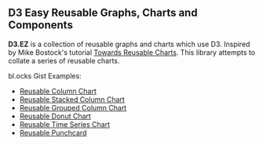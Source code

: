 ## D3 Easy Reusable Graphs, Charts and Components
**D3.EZ** is a collection of reusable graphs and charts which use D3. Inspired by Mike Bostock's tutorial [Towards Reusable Charts](http://bost.ocks.org/mike/chart/). This library attempts to collate a series of reusable charts.

bl.ocks Gist Examples:
* [Reusable Column Chart](http://bl.ocks.org/jamesleesaunders/8ba1fb5657d6bc7286be)
* [Reusable Stacked Column Chart](http://bl.ocks.org/jamesleesaunders/ac5b6134ad7144e8327d)
* [Reusable Grouped Column Chart](http://bl.ocks.org/jamesleesaunders/ef9c7deab16bc4c6b46f)
* [Reusable Donut Chart](http://bl.ocks.org/jamesleesaunders/8a1b06f3a93f748bb902)
* [Reusable Time Series Chart](http://bl.ocks.org/jamesleesaunders/0f25b04b9b9080b67714)
* [Reusable Punchcard](http://bl.ocks.org/jamesleesaunders/0215cd9bc81e32fb0c9f)
